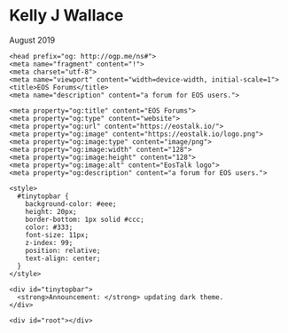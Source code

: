 <html>
<body>
<h1>Kelly J Wallace</h1>
<p>August 2019</p>
  
    <head prefix="og: http://ogp.me/ns#">
    <meta name="fragment" content="!">
    <meta charset="utf-8">
    <meta name="viewport" content="width=device-width, initial-scale=1">
    <title>EOS Forums</title>
    <meta name="description" content="a forum for EOS users.">

    <meta property="og:title" content="EOS Forums">
    <meta property="og:type" content="website">
    <meta property="og:url" content="https://eostalk.io/">
    <meta property="og:image" content="https://eostalk.io/logo.png">
    <meta property="og:image:type" content="image/png">
    <meta property="og:image:width" content="128">
    <meta property="og:image:height" content="128">
    <meta property="og:image:alt" content="EosTalk logo">
    <meta property="og:description" content="a forum for EOS users.">

    <style>
      #tinytopbar {
        background-color: #eee;
        height: 20px;
        border-bottom: 1px solid #ccc;
        color: #333;
        font-size: 11px;
        z-index: 99;
        position: relative;
        text-align: center;
      }
    </style>
  </head>
  <body>

    <div id="tinytopbar">
      <strong>Announcement: </strong> updating dark theme.
    </div>

    <div id="root"></div>

  </body>
</body>
</html>
